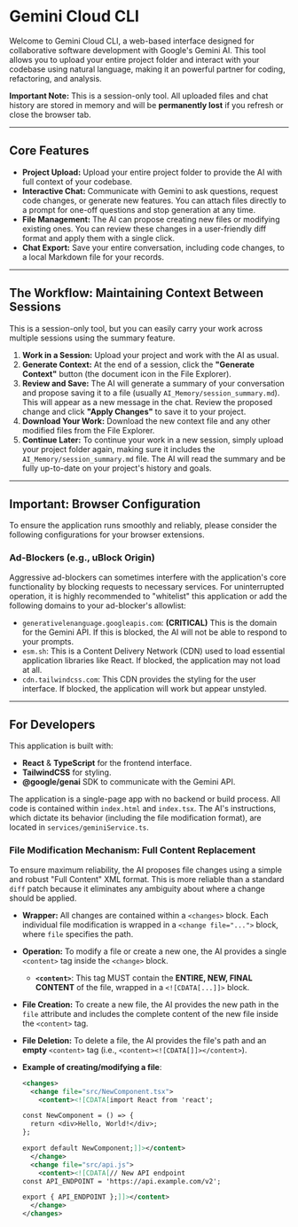 # Gemini Cloud CLI

Welcome to Gemini Cloud CLI, a web-based interface designed for collaborative software development with Google's Gemini AI. This tool allows you to upload your entire project folder and interact with your codebase using natural language, making it an powerful partner for coding, refactoring, and analysis.

**Important Note:** This is a session-only tool. All uploaded files and chat history are stored in memory and will be **permanently lost** if you refresh or close the browser tab.

---

## Core Features

*   **Project Upload:** Upload your entire project folder to provide the AI with full context of your codebase.
*   **Interactive Chat:** Communicate with Gemini to ask questions, request code changes, or generate new features. You can attach files directly to a prompt for one-off questions and stop generation at any time.
*   **File Management:** The AI can propose creating new files or modifying existing ones. You can review these changes in a user-friendly diff format and apply them with a single click.
*   **Chat Export:** Save your entire conversation, including code changes, to a local Markdown file for your records.

---

## The Workflow: Maintaining Context Between Sessions

This is a session-only tool, but you can easily carry your work across multiple sessions using the summary feature.

1.  **Work in a Session:** Upload your project and work with the AI as usual.
2.  **Generate Context:** At the end of a session, click the **"Generate Context"** button (the document icon in the File Explorer).
3.  **Review and Save:** The AI will generate a summary of your conversation and propose saving it to a file (usually `AI_Memory/session_summary.md`). This will appear as a new message in the chat. Review the proposed change and click **"Apply Changes"** to save it to your project.
4.  **Download Your Work:** Download the new context file and any other modified files from the File Explorer.
5.  **Continue Later:** To continue your work in a new session, simply upload your project folder again, making sure it includes the `AI_Memory/session_summary.md` file. The AI will read the summary and be fully up-to-date on your project's history and goals.

---

## Important: Browser Configuration

To ensure the application runs smoothly and reliably, please consider the following configurations for your browser extensions.

### Ad-Blockers (e.g., uBlock Origin)

Aggressive ad-blockers can sometimes interfere with the application's core functionality by blocking requests to necessary services. For uninterrupted operation, it is highly recommended to "whitelist" this application or add the following domains to your ad-blocker's allowlist:

*   `generativelenanguage.googleapis.com`: **(CRITICAL)** This is the domain for the Gemini API. If this is blocked, the AI will not be able to respond to your prompts.
*   `esm.sh`: This is a Content Delivery Network (CDN) used to load essential application libraries like React. If blocked, the application may not load at all.
*   `cdn.tailwindcss.com`: This CDN provides the styling for the user interface. If blocked, the application will work but appear unstyled.

---

## For Developers

This application is built with:

*   **React** & **TypeScript** for the frontend interface.
*   **TailwindCSS** for styling.
*   **@google/genai** SDK to communicate with the Gemini API.

The application is a single-page app with no backend or build process. All code is contained within `index.html` and `index.tsx`. The AI's instructions, which dictate its behavior (including the file modification format), are located in `services/geminiService.ts`.

### File Modification Mechanism: Full Content Replacement

To ensure maximum reliability, the AI proposes file changes using a simple and robust "Full Content" XML format. This is more reliable than a standard `diff` patch because it eliminates any ambiguity about where a change should be applied.

-   **Wrapper:** All changes are contained within a `<changes>` block. Each individual file modification is wrapped in a `<change file="...">` block, where `file` specifies the path.
-   **Operation:** To modify a file or create a new one, the AI provides a single `<content>` tag inside the `<change>` block.
    -   **`<content>`**: This tag MUST contain the **ENTIRE, NEW, FINAL CONTENT** of the file, wrapped in a `<![CDATA[...]]>` block.
-   **File Creation:** To create a new file, the AI provides the new path in the `file` attribute and includes the complete content of the new file inside the `<content>` tag.
-   **File Deletion:** To delete a file, the AI provides the file's path and an **empty** `<content>` tag (i.e., `<content><![CDATA[]]></content>`).

-   **Example of creating/modifying a file**:
    ```xml
    <changes>
      <change file="src/NewComponent.tsx">
        <content><![CDATA[import React from 'react';

    const NewComponent = () => {
      return <div>Hello, World!</div>;
    };

    export default NewComponent;]]></content>
      </change>
      <change file="src/api.js">
        <content><![CDATA[// New API endpoint
    const API_ENDPOINT = 'https://api.example.com/v2';

    export { API_ENDPOINT };]]></content>
      </change>
    </changes>
    ```